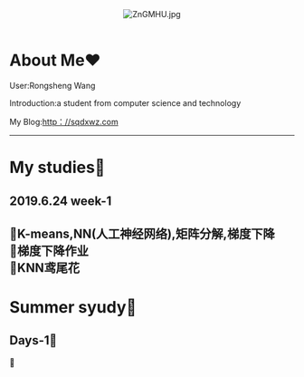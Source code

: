 <center><img src="https://s2.ax1x.com/2019/06/27/ZnGMHU.jpg" alt="ZnGMHU.jpg" border="0" /></center>

</br>

# About Me:heart:

 User:Rongsheng Wang
 
 Introduction:a student from computer science and technology
 
  My Blog:<a href="http：//sqdxwz.com">http：//sqdxwz.com</a>
 
---------------------------------------------------------------------------------------------------------------------------------------

# My studies:open_file_folder:

## 2019.6.24  week-1
:loudspeaker:K-means,NN(人工神经网络),矩阵分解,梯度下降
</br>
:loudspeaker:梯度下降作业
</br>
:loudspeaker:KNN鸢尾花
---------------------------------------------------------------------------------------------------------------------------------------
# Summer syudy:open_file_folder:
## Days-1:ledger:
:pencil:
